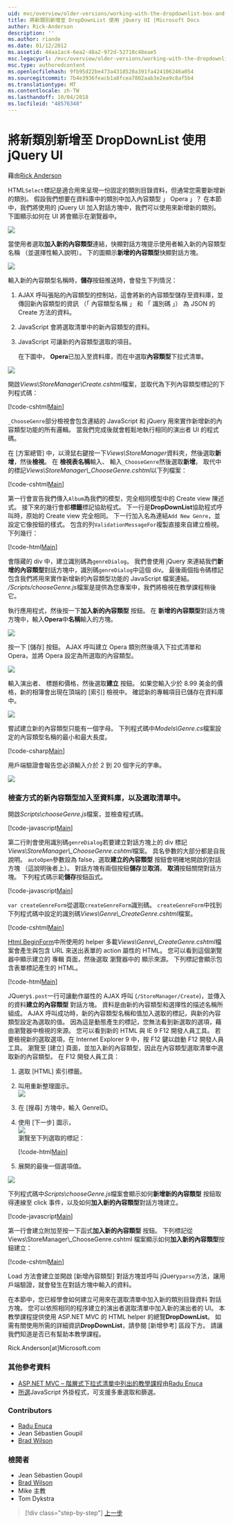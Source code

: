 ```yaml
---
uid: mvc/overview/older-versions/working-with-the-dropdownlist-box-and-jquery/adding-a-new-category-to-the-dropdownlist-using-jquery-ui
title: 將新類別新增至 DropDownList 使用 jQuery UI |Microsoft Docs
author: Rick-Anderson
description: ''
ms.author: riande
ms.date: 01/12/2012
ms.assetid: 44aa1ac4-6ea2-48a2-972d-52710c48eae5
msc.legacyurl: /mvc/overview/older-versions/working-with-the-dropdownlist-box-and-jquery/adding-a-new-category-to-the-dropdownlist-using-jquery-ui
msc.type: authoredcontent
ms.openlocfilehash: 9fb95d22be473a4318520a391fa424106246a054
ms.sourcegitcommit: 7b4e3936feacb1a8fcea7802aab3e2ea9c8af5b4
ms.translationtype: MT
ms.contentlocale: zh-TW
ms.lasthandoff: 10/04/2018
ms.locfileid: "48576348"
---
```

<a name="adding-a-new-category-to-the-dropdownlist-using-jquery-ui"></a>將新類別新增至 DropDownList 使用 jQuery UI
====================
藉由[Rick Anderson]((https://twitter.com/RickAndMSFT))

HTML`Select`標記是適合用來呈現一份固定的類別目錄資料，但通常您需要新增新的類別。 假設我們想要在資料庫中的類別中加入內容類型 」 Opera 」？ 在本節中，我們將使用的 jQuery UI 加入對話方塊中，我們可以使用來新增新的類別。 下圖顯示如何在 UI 將會顯示在瀏覽器中。

![](adding-a-new-category-to-the-dropdownlist-using-jquery-ui/_static/image1.png)

當使用者選取**加入新的內容類型**連結，快顯對話方塊提示使用者輸入新的內容類型名稱 （並選擇性輸入說明）。 下的圖顯示**新增的內容類型**快顯對話方塊。

![](adding-a-new-category-to-the-dropdownlist-using-jquery-ui/_static/image2.png)

輸入新的內容類型名稱時，**儲存**按鈕推送時，會發生下列情況：

1. AJAX 呼叫張貼的內容類型的控制站，這會將新的內容類型儲存至資料庫，並傳回新內容類型的資訊 （「 內容類型名稱 」 和 「 識別碼 」） 為 JSON 的 Create 方法的資料。
2. JavaScript 會將選取清單中的新內容類型的資料。
3. JavaScript 可讓新的內容類型選取的項目。

   在下圖中， **Opera**已加入至資料庫，而在中選取**內容類型**下拉式清單。 

![](adding-a-new-category-to-the-dropdownlist-using-jquery-ui/_static/image3.png)

開啟*Views\StoreManager\Create.cshtml*檔案，並取代為下列內容類型標記的下列程式碼：

[!code-cshtml[Main](adding-a-new-category-to-the-dropdownlist-using-jquery-ui/samples/sample1.cshtml)]

`_ChooseGenre`部分檢視會包含連結的 JavaScript 和 jQuery 用來實作新增新的內容類型功能的所有邏輯。 當我們完成後就會輕鬆地執行相同的演出者 UI 的程式碼。

在 [方案總管] 中，以滑鼠右鍵按一下*Views\StoreManager*資料夾，然後選取**新增**，然後**檢視**。 在 **檢視表名稱**輸入、 輸入`_ChooseGenre`然後選取**新增**。 取代中的標記*Views\StoreManager\\_ChooseGenre.cshtml*以下列檔案：

[!code-cshtml[Main](adding-a-new-category-to-the-dropdownlist-using-jquery-ui/samples/sample2.cshtml)]

第一行會宣告我們傳入`Album`為我們的模型，完全相同模型中的 Create view 陳述式。 接下來的幾行會都**標籤**標記協助程式。 下一行是**DropDownList**協助程式呼叫時，原始的 Create view 完全相同。 下一行加入名為連結`Add New Genre`，並設定它像按鈕的樣式。 包含的列`ValidationMessageFor`複製直接來自建立檢視。 下列幾行：

[!code-html[Main](adding-a-new-category-to-the-dropdownlist-using-jquery-ui/samples/sample3.html)]

會隱藏的 div 中，建立識別碼為`genreDialog`。 我們會使用 jQuery 來連結我們**新增的內容類型**對話方塊中，識別碼`genreDialog`中這個 div。 最後兩個指令碼標記包含我們將用來實作新增新的內容類型功能的 JavaScript 檔案連結。 */Scripts/chooseGenre.js*檔案是提供為您專案中，我們將檢視在教學課程稍後它。

執行應用程式，然後按一下**加入新的內容類型** 按鈕。 在 **新增的內容類型**對話方塊方塊中，輸入**Opera**中**名稱**輸入的方塊。

![](adding-a-new-category-to-the-dropdownlist-using-jquery-ui/_static/image4.png)

按一下 [儲存] 按鈕。 AJAX 呼叫建立 Opera 類別然後填入下拉式清單和 Opera，並將 Opera 設定為所選取的內容類型。

![](adding-a-new-category-to-the-dropdownlist-using-jquery-ui/_static/image5.png)

輸入演出者、 標題和價格，然後選取**建立** 按鈕。 如果您輸入少於 8.99 美金的價格，新的相簿會出現在頂端的 [索引] 檢視中。 確認新的專輯項目已儲存在資料庫中。

![](adding-a-new-category-to-the-dropdownlist-using-jquery-ui/_static/image6.png)

嘗試建立新的內容類型只能有一個字母。 下列程式碼中*Models\Genre.cs*檔案設定的內容類型名稱的最小和最大長度。

[!code-csharp[Main](adding-a-new-category-to-the-dropdownlist-using-jquery-ui/samples/sample4.cs)]

用戶端驗證會報告您必須輸入介於 2 到 20 個字元的字串。

![](adding-a-new-category-to-the-dropdownlist-using-jquery-ui/_static/image7.png)

### <a name="examining-how-a-new-genre-is-added-to-the-database-and-the-select-list"></a>檢查方式的新內容類型加入至資料庫，以及選取清單中。

開啟*Scripts\chooseGenre.js*檔案，並檢查程式碼。

[!code-javascript[Main](adding-a-new-category-to-the-dropdownlist-using-jquery-ui/samples/sample5.js)]

第二行則會使用識別碼`genreDialog`若要建立對話方塊上的 div 標記*Views\StoreManager\\_ChooseGenre.cshtml*檔案。 具名參數的大部分都是自我說明。 `autoOpen`參數設為 false，選取**建立的內容類型** 按鈕會明確地開啟的對話方塊 （這說明後者上）。 對話方塊有兩個按鈕**儲存**並**取消**。 **取消**按鈕關閉對話方塊。 下列程式碼示範**儲存**按鈕函式。

[!code-javascript[Main](adding-a-new-category-to-the-dropdownlist-using-jquery-ui/samples/sample6.js)]

`var createGenreForm`從選取`createGenreForm`識別碼。 `createGenreForm`中找到下列程式碼中設定的識別碼*Views\Genre\\_CreateGenre.cshtml*檔案。

[!code-cshtml[Main](adding-a-new-category-to-the-dropdownlist-using-jquery-ui/samples/sample7.cshtml)]

[Html.BeginForm](https://msdn.microsoft.com/library/dd492714.aspx)中所使用的 helper 多載*Views\Genre\\_CreateGenre.cshtml*檔案會產生與包含 URL 來送出表單的 action 屬性的 HTML。 您可以看到這個瀏覽器中顯示建立的 專輯 頁面，然後選取 瀏覽器中的 顯示來源。 下列標記會顯示包含表單標記產生的 HTML。

[!code-html[Main](adding-a-new-category-to-the-dropdownlist-using-jquery-ui/samples/sample8.html)]

JQuery`$.post`一行可讓動作屬性的 AJAX 呼叫 (`/StoreManager/Create`)，並傳入的資料**建立的內容類型** 對話方塊。 資料是由新的內容類型和選擇性的描述名稱所組成。 AJAX 呼叫成功時，新的內容類型名稱和值加入選取的標記，與新的內容類型設定為選取的值。 因為這是動態產生的標記，您無法看到新選取的選項，藉由瀏覽器中檢視的來源。 您可以看到新的 HTML 與 IE 9 F12 開發人員工具。 若要檢視新的選取選項，在 Internet Explorer 9 中，按 F12 鍵以啟動 F12 開發人員工具。 瀏覽至 [建立] 頁面，並加入新的內容類型，因此在內容類型選取清單中選取新的內容類型。 在 F12 開發人員工具：

1. 選取 [HTML] 索引標籤。
2. 叫用重新整理圖示。  
    ![](adding-a-new-category-to-the-dropdownlist-using-jquery-ui/_static/image8.png)
3. 在 [搜尋] 方塊中，輸入 GenreID。
4. 使用 [下一步] 圖示，   
    ![](adding-a-new-category-to-the-dropdownlist-using-jquery-ui/_static/image9.png)  
   瀏覽至下列選取的標記：

    [!code-html[Main](adding-a-new-category-to-the-dropdownlist-using-jquery-ui/samples/sample9.html)]
5. 展開的最後一個選項值。

![](adding-a-new-category-to-the-dropdownlist-using-jquery-ui/_static/image10.png)

下列程式碼中*Scripts\chooseGenre.js*檔案會顯示如何**新增新的內容類型** 按鈕取得連線至 click 事件，以及如何**加入新的內容類型**對話方塊建立。

[!code-javascript[Main](adding-a-new-category-to-the-dropdownlist-using-jquery-ui/samples/sample10.js)]

第一行會建立附加至按一下函式**加入新的內容類型** 按鈕。 下列標記從 Views\StoreManager\\_ChooseGenre.cshtml 檔案顯示如何**加入新的內容類型**按鈕建立：

[!code-cshtml[Main](adding-a-new-category-to-the-dropdownlist-using-jquery-ui/samples/sample11.cshtml)]

Load 方法會建立並開啟 [新增內容類型] 對話方塊並呼叫 jQuery`parse`方法，讓用戶端驗證，就會發生在對話方塊中輸入的資料。

在本節中，您已經學會如何建立可用來在選取清單中加入新的類別目錄資料 對話方塊。 您可以依照相同的程序建立的演出者選取清單中加入新的演出者的 UI。 本教學課程提供使用 ASP.NET MVC 的 HTML helper 的總覽**DropDownList**。 如需有關使用所需的詳細資訊**DropDownList**，請參閱 [新增參考] 區段下方。 請讓我們知道是否已有幫助本教學課程。

Rick.Anderson[at]Microsoft.com

### <a name="additional-references"></a>其他參考資料

- [ASP.NET MVC – 階層式下拉式清單中列出的教學課程](https://weblogs.asp.net/raduenuca/archive/2011/03/06/asp-net-mvc-cascading-dropdown-lists-tutorial-part-1-defining-the-problem-and-the-context.aspx)由[Radu Enuca](https://weblogs.asp.net/raduenuca/default.aspx)
- [所選](http://harvesthq.github.com/chosen/)JavaScript 外掛程式，可支援多重選取和篩選。

### <a name="contributors"></a>Contributors

- [Radu Enuca](https://weblogs.asp.net/raduenuca/default.aspx)
- Jean Sébastien Goupil
- [Brad Wilson](http://bradwilson.typepad.com/)

### <a name="reviewers"></a>檢閱者

- Jean Sébastien Goupil
- [Brad Wilson](http://bradwilson.typepad.com/)
- Mike 主教
- Tom Dykstra

> [!div class="step-by-step"]
> [上一步](examining-how-aspnet-mvc-scaffolds-the-dropdownlist-helper.md)
